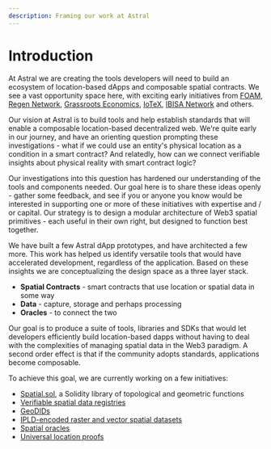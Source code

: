 ```yaml
---
description: Framing our work at Astral
---
```


# Introduction

At Astral we are creating the tools developers will need to build an ecosystem of location-based dApps and composable spatial contracts. We see a vast opportunity space here, with exciting early initiatives from [FOAM](https://foam.space/), [Regen Network](https://www.regen.network/), [Grassroots Economics](https://www.grassrootseconomics.org/), [IoTeX](https://iotex.io/), [IBISA Network](https://ibisa.network/) and others.

Our vision at Astral is to build tools and help establish standards that will enable a composable location-based decentralized web. We're quite early in our journey, and have an orienting question prompting these investigations - what if we could use an entity's physical location as a condition in a smart contract? And relatedly, how can we connect verifiable insights about physical reality with smart contract logic?

Our investigations into this question has hardened our understanding of the tools and components needed. Our goal here is to share these ideas openly - gather some feedback, and see if you or anyone you know would be interested in supporting one or more of these initiatives with expertise and / or capital. Our strategy is to design a modular architecture of Web3 spatial primitives - each useful in their own right, but designed to function best together.

We have built a few Astral dApp prototypes, and have architected a few more. This work has helped us identify versatile tools that would have accelerated development, regardless of the application. Based on these insights we are conceptualizing the design space as a three layer stack.

* **Spatial Contracts** - smart contracts that use location or spatial data in some way
* **Data** - capture, storage and perhaps processing 
* **Oracles** - to connect the two

Our goal is to produce a suite of tools, libraries and SDKs that would let developers efficiently build location-based dapps without having to deal with the complexities of managing spatial data in the Web3 paradigm. A second order effect is that if the community adopts standards, applications become composable.

To achieve this goal, we are currently working on a few initiatives:

* [Spatial.sol](spatial.sol.md), a Solidity library of topological and geometric functions
* [Verifiable spatial data registries](verifiable-spatial-data-registries.md)
* [GeoDIDs](geodids.md)
* [IPLD-encoded raster and vector spatial datasets](../develop/ipld-and-geotiffs/)
* [Spatial oracles](oracles.md)
* [Universal location proofs](universal-location-proofs.md)

